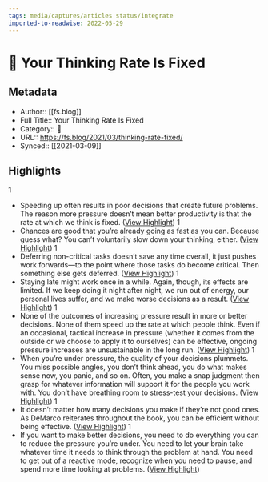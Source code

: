 ```yaml
---
tags: media/captures/articles status/integrate
imported-to-readwise: 2022-05-29
---
```

# 📰 Your Thinking Rate Is Fixed

## Metadata
- Author:: [[fs.blog]]
- Full Title:: Your Thinking Rate Is Fixed
- Category:: 📰
- URL:: https://fs.blog/2021/03/thinking-rate-fixed/
- Synced:: [[2021-03-09]]

## Highlights
1
- Speeding up often results in poor decisions that create future problems.
  The reason more pressure doesn’t mean better productivity is that the rate at which we think is fixed. ([View Highlight](https://instapaper.com/read/1393273639/15752599))
1
- Chances are good that you’re already going as fast as you can. Because guess what? You can’t voluntarily slow down your thinking, either. ([View Highlight](https://instapaper.com/read/1393273639/15752609))
1
- Deferring non-critical tasks doesn’t save any time overall, it just pushes work forwards—to the point where those tasks do become critical. Then something else gets deferred. ([View Highlight](https://instapaper.com/read/1393273639/15752618))
1
- Staying late might work once in a while. Again, though, its effects are limited. If we keep doing it night after night, we run out of energy, our personal lives suffer, and we make worse decisions as a result. ([View Highlight](https://instapaper.com/read/1393273639/15752625))
1
- None of the outcomes of increasing pressure result in more or better decisions. None of them speed up the rate at which people think. Even if an occasional, tactical increase in pressure (whether it comes from the outside or we choose to apply it to ourselves) can be effective, ongoing pressure increases are unsustainable in the long run. ([View Highlight](https://instapaper.com/read/1393273639/15752629))
1
- When you’re under pressure, the quality of your decisions plummets. You miss possible angles, you don’t think ahead, you do what makes sense now, you panic, and so on. Often, you make a snap judgment then grasp for whatever information will support it for the people you work with. You don’t have breathing room to stress-test your decisions. ([View Highlight](https://instapaper.com/read/1393273639/15752634))
1
- It doesn’t matter how many decisions you make if they’re not good ones. As DeMarco reiterates throughout the book, you can be efficient without being effective. ([View Highlight](https://instapaper.com/read/1393273639/15752644))
1
- If you want to make better decisions, you need to do everything you can to reduce the pressure you’re under. You need to let your brain take whatever time it needs to think through the problem at hand. You need to get out of a reactive mode, recognize when you need to pause, and spend more time looking at problems. ([View Highlight](https://instapaper.com/read/1393273639/15752656))
